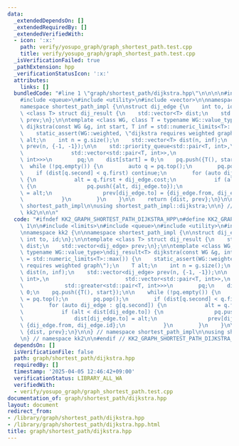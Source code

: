 ```yaml
---
data:
  _extendedDependsOn: []
  _extendedRequiredBy: []
  _extendedVerifiedWith:
  - icon: ':x:'
    path: verify/yosupo_graph/graph_shortest_path.test.cpp
    title: verify/yosupo_graph/graph_shortest_path.test.cpp
  _isVerificationFailed: true
  _pathExtension: hpp
  _verificationStatusIcon: ':x:'
  attributes:
    links: []
  bundledCode: "#line 1 \"graph/shortest_path/dijkstra.hpp\"\n\n\n\n#include <limits>\n\
    #include <queue>\n#include <utility>\n#include <vector>\n\nnamespace kk2 {\n\n\
    namespace shortest_path_impl {\n\nstruct dij_edge {\n    int to, id;\n};\n\ntemplate\
    \ <class T> struct dij_result {\n    std::vector<T> dist;\n    std::vector<dij_edge>\
    \ prev;\n};\n\ntemplate <class WG, class T = typename WG::value_type>\ndij_result<T>\
    \ dijkstra(const WG &g, int start, T inf = std::numeric_limits<T>::max()) {\n\
    \    static_assert(WG::weighted, \"dijkstra requires weighted graph\");\n    T\
    \ alt;\n    int n = g.size();\n    std::vector<T> dist(n, inf);\n    std::vector<dij_edge>\
    \ prev(n, {-1, -1});\n\n    std::priority_queue<std::pair<T, int>,\n         \
    \               std::vector<std::pair<T, int>>,\n                        std::greater<std::pair<T,\
    \ int>>>\n        pq;\n    dist[start] = 0;\n    pq.push({T(), start});\n\n  \
    \  while (!pq.empty()) {\n        auto q = pq.top();\n        pq.pop();\n    \
    \    if (dist[q.second] < q.first) continue;\n        for (auto dij_edge : g[q.second])\
    \ {\n            alt = q.first + dij_edge.cost;\n            if (alt < dist[dij_edge.to])\
    \ {\n                pq.push({alt, dij_edge.to});\n                dist[dij_edge.to]\
    \ = alt;\n                prev[dij_edge.to] = {dij_edge.from, dij_edge.id};\n\
    \            }\n        }\n    }\n\n    return {dist, prev};\n}\n\n} // namespace\
    \ shortest_path_impl\n\nusing shortest_path_impl::dijkstra;\n\n} // namespace\
    \ kk2\n\n\n"
  code: "#ifndef KK2_GRAPH_SHORTEST_PATH_DIJKSTRA_HPP\n#define KK2_GRAPH_SHORTEST_PATH_DIJKSTRA_HPP\
    \ 1\n\n#include <limits>\n#include <queue>\n#include <utility>\n#include <vector>\n\
    \nnamespace kk2 {\n\nnamespace shortest_path_impl {\n\nstruct dij_edge {\n   \
    \ int to, id;\n};\n\ntemplate <class T> struct dij_result {\n    std::vector<T>\
    \ dist;\n    std::vector<dij_edge> prev;\n};\n\ntemplate <class WG, class T =\
    \ typename WG::value_type>\ndij_result<T> dijkstra(const WG &g, int start, T inf\
    \ = std::numeric_limits<T>::max()) {\n    static_assert(WG::weighted, \"dijkstra\
    \ requires weighted graph\");\n    T alt;\n    int n = g.size();\n    std::vector<T>\
    \ dist(n, inf);\n    std::vector<dij_edge> prev(n, {-1, -1});\n\n    std::priority_queue<std::pair<T,\
    \ int>,\n                        std::vector<std::pair<T, int>>,\n           \
    \             std::greater<std::pair<T, int>>>\n        pq;\n    dist[start] =\
    \ 0;\n    pq.push({T(), start});\n\n    while (!pq.empty()) {\n        auto q\
    \ = pq.top();\n        pq.pop();\n        if (dist[q.second] < q.first) continue;\n\
    \        for (auto dij_edge : g[q.second]) {\n            alt = q.first + dij_edge.cost;\n\
    \            if (alt < dist[dij_edge.to]) {\n                pq.push({alt, dij_edge.to});\n\
    \                dist[dij_edge.to] = alt;\n                prev[dij_edge.to] =\
    \ {dij_edge.from, dij_edge.id};\n            }\n        }\n    }\n\n    return\
    \ {dist, prev};\n}\n\n} // namespace shortest_path_impl\n\nusing shortest_path_impl::dijkstra;\n\
    \n} // namespace kk2\n\n#endif // KK2_GRAPH_SHORTEST_PATH_DIJKSTRA_HPP\n"
  dependsOn: []
  isVerificationFile: false
  path: graph/shortest_path/dijkstra.hpp
  requiredBy: []
  timestamp: '2025-04-05 12:46:42+09:00'
  verificationStatus: LIBRARY_ALL_WA
  verifiedWith:
  - verify/yosupo_graph/graph_shortest_path.test.cpp
documentation_of: graph/shortest_path/dijkstra.hpp
layout: document
redirect_from:
- /library/graph/shortest_path/dijkstra.hpp
- /library/graph/shortest_path/dijkstra.hpp.html
title: graph/shortest_path/dijkstra.hpp
---
```

